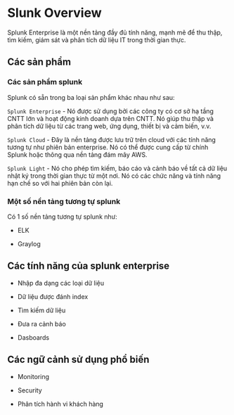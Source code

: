# Slunk Overview

Splunk Enterprise là một nền tảng đầy đủ tính năng, mạnh mẽ để thu thập, tìm kiếm, giám sát và phân tích dữ liệu IT trong thời gian thực.

## Các sản phẩm

### Các sản phẩm splunk

Splunk có sẵn trong ba loại sản phẩm khác nhau như sau:

`Splunk Enterprise` - Nó được sử dụng bởi các công ty có cơ sở hạ tầng CNTT lớn và hoạt động kinh doanh dựa trên CNTT. Nó giúp thu thập và phân tích dữ liệu từ các trang web, ứng dụng, thiết bị và cảm biến, v.v.

`Splunk Cloud` - Đây là nền tảng được lưu trữ trên cloud với các tính năng tương tự như phiên bản enterprise. Nó có thể được cung cấp từ chính Splunk hoặc thông qua nền tảng đám mây AWS.

`Splunk Light` - Nó cho phép tìm kiếm, báo cáo và cảnh báo về tất cả dữ liệu nhật ký trong thời gian thực từ một nơi. Nó có các chức năng và tính năng hạn chế so với hai phiên bản còn lại.

### Một số nền tảng tương tự splunk

Có 1 số nền tảng tương tự splunk như: 

- ELK

- Graylog

## Các tính năng của splunk enterprise

- Nhập đa dạng các loại dữ liệu

- Dữ liệu được đánh index

- Tìm kiếm dữ liệu 

- Đưa ra cảnh báo

- Dasboards

## Các ngữ cảnh sử dụng phổ biến 

- Monitoring 

- Security

- Phân tích hành vi khách hàng





